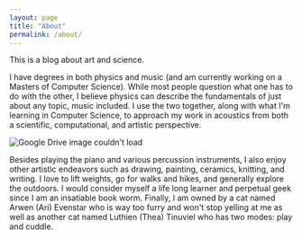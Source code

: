 ```yaml
---
layout: page
title: "About"
permalink: /about/
---
```


This is a blog about art and science.

I have degrees in both physics and music (and am currently working on a Masters of Computer Science). While most people question what one has to do with the other, I believe physics can describe the fundamentals of just about any topic, music included. I use the two together, along with what I'm learning in Computer Science, to approach my work in acoustics from both a scientific, computational, and artistic perspective.

![Google Drive image couldn't load](https://drive.google.com/uc?id=1F2p0WoW9qcbtOIzff8OHKNyU44RBaBvD "Cat treat human learning software")

[//]: # (https://drive.google.com/open?id=1F2p0WoW9qcbtOIzff8OHKNyU44RBaBvD)

Besides playing the piano and various percussion instruments, I also enjoy other artistic endeavors such as drawing, painting, ceramics, knitting, and writing. I love to lift weights, go for walks and hikes, and generally explore the outdoors. I would consider myself a life long learner and perpetual geek since I am an insatiable book worm. Finally, I am owned by a cat named Arwen (Ari) Evenstar who is way too furry and won't stop yelling at me as well as another cat named Luthien (Thea) Tinuviel who has two modes: play and cuddle.
